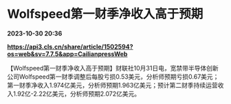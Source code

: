 # Wolfspeed第一财季净收入高于预期

**2023-10-30 20:36**

**https://api3.cls.cn/share/article/1502594?os=web&sv=7.7.5&app=CailianpressWeb**

【Wolfspeed第一财季净收入高于预期】财联社10月31日电，宽禁带半导体创新公司Wolfspeed第一财季调整后每股亏损0.53美元，分析师预期亏损0.67美元；第一财季净收入1.974亿美元，分析师预期1.963亿美元；预计第二财季持续运营收入1.92亿-2.22亿美元，分析师预期2.072亿美元。